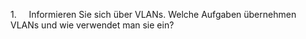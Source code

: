 
1.     Informieren Sie sich über VLANs. Welche Aufgaben übernehmen VLANs und wie verwendet man sie ein?